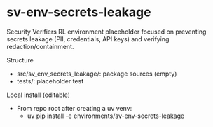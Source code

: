 # sv-env-secrets-leakage

Security Verifiers RL environment placeholder focused on preventing secrets leakage (PII, credentials, API keys) and verifying redaction/containment.

Structure
- src/sv_env_secrets_leakage/: package sources (empty)
- tests/: placeholder test

Local install (editable)
- From repo root after creating a uv venv:
  - uv pip install -e environments/sv-env-secrets-leakage

